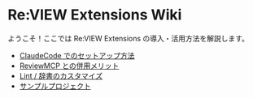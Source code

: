 # Re:VIEW Extensions Wiki

ようこそ！ここでは Re:VIEW Extensions の導入・活用方法を解説します。

- [ClaudeCode でのセットアップ方法](ClaudeCode-Setup)
- [ReviewMCP との併用メリット](ReviewMCP-Integration)
- [Lint / 辞書のカスタマイズ](Lint-Customization)
- [サンプルプロジェクト](Sample-Project)
